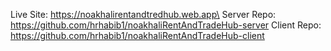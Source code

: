 Live Site: https://noakhalirentandtredhub.web.app\
Server Repo: https://github.com/hrhabib1/noakhaliRentAndTradeHub-server
Client Repo: https://github.com/hrhabib1/noakhaliRentAndTradeHub-client
